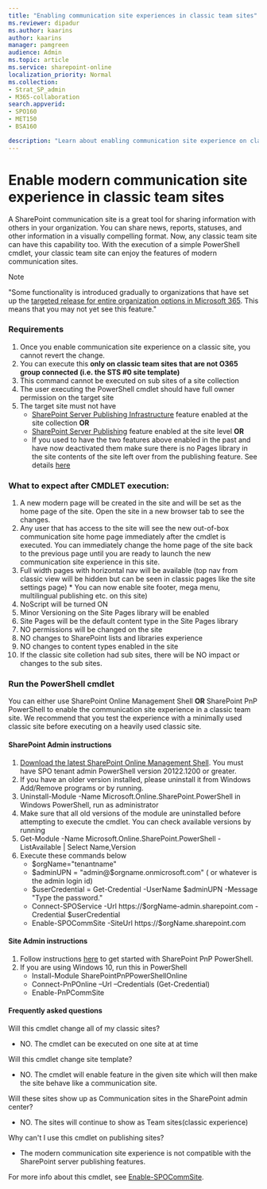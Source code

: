 ```yaml
---
title: "Enabling communication site experiences in classic team sites"
ms.reviewer: dipadur
ms.author: kaarins
author: kaarins
manager: pamgreen
audience: Admin
ms.topic: article
ms.service: sharepoint-online
localization_priority: Normal
ms.collection:  
- Strat_SP_admin
- M365-collaboration
search.appverid:
- SPO160
- MET150
- BSA160

description: "Learn about enabling communication site experience on classic team sites."
---
```


# Enable modern communication site experience in classic team sites
A SharePoint communication site is a great tool for sharing information with others in your organization. You can share news, reports, statuses, and other information in a visually compelling format. Now, any classic team site can have this capability too. With the execution of a simple PowerShell cmdlet, your classic team site can enjoy the features of modern communication sites. 

> [!NOTE]
> "Some functionality is introduced gradually to organizations that have set up the [targeted release for entire organization options in Microsoft 365](https://support.office.com/en-us/article/3b3adfa4-1777-4ff0-b606-fb8732101f47). This means that you may not yet see this feature."


### Requirements

1.	Once you enable communication site experience on a classic site, you cannot revert the change.
2.	You can execute this **only on classic team sites that are not O365 group connected (i.e. the STS #0 site template)**
3.	This command cannot be executed on sub sites of a site collection
4.	The user executing the PowerShell cmdlet should have full owner permission on the target site 
5.	The target site must not have
    * [SharePoint Server Publishing Infrastructure](https://support.microsoft.com/en-us/office/enable-publishing-features-479677a6-8b33-4ac7-907d-071c1c7e4518) feature enabled at the site collection **OR**
    * [SharePoint Server Publishing](https://support.microsoft.com/en-us/office/enable-publishing-features-479677a6-8b33-4ac7-907d-071c1c7e4518) feature enabled at the site level **OR**
    * If you used to have the two features above enabled in the past and have now deactivated them make sure there is no Pages library in the site contents of the site left over from the publishing feature. See details [here](https://support.microsoft.com/en-us/office/features-enabled-in-a-sharepoint-online-publishing-site-3ab3810c-3c2c-4361-9d0e-0cbe666ea0b0)

### What to expect after CMDLET execution:

1.   A new modern page will be created in the site and will be set as the home page of the site. Open the site in a new browser tab to see the changes. 
2.   Any user that has access to the site will see the new out-of-box communication site home page immediately after the cmdlet is executed. You can immediately change the home page of the site back to the previous page until you are ready to launch the new communication site experience in this site.
3.   Full width pages with horizontal nav will be available (top nav from classic view will be hidden but can be seen in classic pages like the site settings page)
    *   You can now enable site footer, mega menu, multilingual publishing etc. on this site)
4.   NoScript will be turned ON
5.	 Minor Versioning on the Site Pages library will be enabled
6.	 Site Pages will be the default content type in the Site Pages library
7.	 NO permissions will be changed on the site
8.	 NO changes to SharePoint lists and libraries experience
9.	 NO changes to content types enabled in the site
10.  If the classic site colletion had sub sites, there will be NO impact or changes to the sub sites. 

### Run the PowerShell cmdlet

You can either use SharePoint Online Management Shell **OR** SharePoint PnP PowerShell to enable the communication site experience in a classic team site. We recommend that you test the experience with a minimally used classic site before executing on a heavily used classic site.

#### SharePoint Admin instructions

1. [Download the latest SharePoint Online Management Shell](https://go.microsoft.com/fwlink/p/?LinkId=255251). You must have  SPO tenant admin PowerShell version 20122.1200 or greater.
2. If you have an older version installed, please uninstall it from Windows Add/Remove programs or by running.
3. Uninstall-Module -Name Microsoft.Online.SharePoint.PowerShell in Windows PowerShell, run as administrator
4. Make sure that all old versions of the module are uninstalled before attempting to execute the cmdlet. You can check available versions by running 
5. Get-Module -Name Microsoft.Online.SharePoint.PowerShell -ListAvailable | Select Name,Version
6. Execute these commands below 
    * $orgName="tenantname"
    * $adminUPN = "admin@$orgname.onmicrosoft.com" ( or whatever is the admin login id)
    * $userCredential = Get-Credential -UserName $adminUPN -Message "Type the password."
    * Connect-SPOService -Url https://$orgName-admin.sharepoint.com -Credential $userCredential
    * Enable-SPOCommSite -SiteUrl https://$orgName.sharepoint.com


#### Site Admin instructions

1.	Follow instructions [here](https://docs.microsoft.com/powershell/sharepoint/sharepoint-pnp/sharepoint-pnp-cmdlets?view=sharepoint-ps) to get started with SharePoint PnP PowerShell.
2.	If you are using Windows 10, run this in PowerShell
    * Install-Module SharePointPnPPowerShellOnline
    * Connect-PnPOnline –Url <Url of Targetsite> –Credentials (Get-Credential)
    * Enable-PnPCommSite

#### Frequently asked questions

Will this cmdlet change all of my classic sites?
  * NO. The cmdlet can be executed on one site at at time

Will this cmdlet change site template?
  * NO. The cmdlet will enable feature in the given site which will then make the site behave like a communication site.

Will these sites show up as Communication sites in the SharePoint admin center?
  * NO. The sites will continue to show as Team sites(classic experience)

Why can't I use this cmdlet on publishing sites?
  * The modern communication site experience is not compatible with the SharePoint server publishing features.



For more info about this cmdlet, see [Enable-SPOCommSite](/powershell/module/sharepoint-online/Enable-SPOCommSite). 
